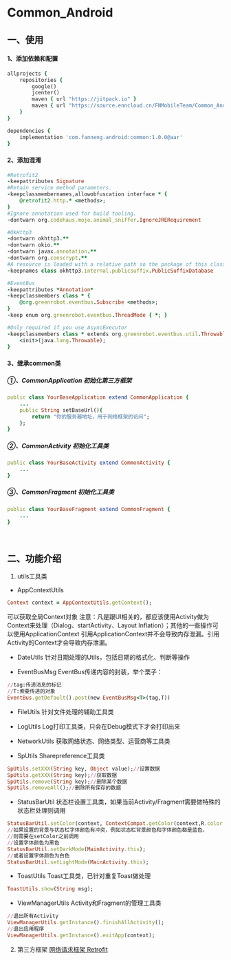 # Common_Android
## 一、使用
#### 1、添加依赖和配置
```ruby
allprojects {
    repositories {
        google()
        jcenter()
        maven { url "https://jitpack.io" }
        maven { url "https://source.enncloud.cn/FNMobileTeam/Common_Android/raw/master" }
    }
}
```
```ruby
dependencies {
    implementation 'com.fanneng.android:common:1.0.0@aar'
}
```

#### 2、添加混淆
```ruby
#Retrofit2
-keepattributes Signature
#Retain service method parameters.
-keepclassmembernames,allowobfuscation interface * {
    @retrofit2.http.* <methods>;
}
#Ignore annotation used for build tooling.
-dontwarn org.codehaus.mojo.animal_sniffer.IgnoreJRERequirement

#OkHttp3
-dontwarn okhttp3.**
-dontwarn okio.**
-dontwarn javax.annotation.**
-dontwarn org.conscrypt.**
#A resource is loaded with a relative path so the package of this class must be preserved.
-keepnames class okhttp3.internal.publicsuffix.PublicSuffixDatabase

#EventBus
-keepattributes *Annotation*
-keepclassmembers class * {
    @org.greenrobot.eventbus.Subscribe <methods>;
}
-keep enum org.greenrobot.eventbus.ThreadMode { *; }

#Only required if you use AsyncExecutor
-keepclassmembers class * extends org.greenrobot.eventbus.util.ThrowableFailureEvent {
    <init>(java.lang.Throwable);
}
```
#### 3、继承common类
##### ①、CommonApplication 初始化第三方框架
```ruby
public class YourBaseApplication extend CommonApplication {
    ...
    public String setBaseUrl(){
        return "你的服务器地址，用于网络框架的访问";
    };
}
```
##### ②、CommonActivity 初始化工具类
```ruby
public class YourBaseActivity extend CommonActivity {
    ...
}
```
##### ③、CommonFragment 初始化工具类
```ruby
public class YourBaseFragment extend CommonFragment {
    ...
}
```

</br>

## 二、功能介绍
1.  utils工具类

* AppContextUtils
```ruby
Context context = AppContextUtils.getContext();
```
可以获取全局Context对象
注意：凡是跟UI相关的，都应该使用Activity做为Context来处理（Dialog、startActivity、Layout Inflation）；其他的一些操作可以使用ApplicationContext
引用ApplicationContext并不会导致内存泄漏。引用Activity的Context才会导致内存泄漏。

*  DateUtils
针对日期处理的Utils，包括日期的格式化、判断等操作

*  EventBusMsg
EventBus传递内容的封装，举个栗子：
```ruby
//tag:传递消息的标记
//T:索要传递的对象
EventBus.getDefault().post(new EventBusMsg<T>(tag,T))
```
* FileUtils
针对文件处理的辅助工具类

* LogUtils
Log打印工具类，只会在Debug模式下才会打印出来

* NetworkUtils
获取网络状态、网络类型、运营商等工具类

* SpUtils
Sharepreference工具类
```ruby
SpUtils.setXXX(String key, Object value);//设置数据
SpUtils.getXXX(String key);//获取数据
SpUtils.remove(String key);//删除某个数据
SpUtils.removeAll();//删除所有保存的数据
```
* StatusBarUtil
状态栏设置工具类，如果当前Activity/Fragment需要做特殊的状态栏处理则调用
```ruby
StatusBarUtil.setColor(context, ContextCompat.getColor(context,R.color.xxxx));
//如果设置的背景与状态栏字体颜色有冲突，例如状态栏背景颜色和字体颜色都是蓝色，
//则需要在setColor之前调用
//设置字体颜色为黑色
StatusBarUtil.setDarkMode(MainActivity.this);
//或者设置字体颜色为白色
StatusBarUtil.setLightMode(MainActivity.this);
```
* ToastUtils
Toast工具类，已针对重复Toast做处理
```ruby
ToastUtils.show(String msg);
```

* ViewManagerUtils
Activity和Fragment的管理工具类
```ruby
//退出所有Activity
ViewManagerUtils.getInstance().finishAllActivity();
//退出应用程序
ViewManagerUtils.getInstance().exitApp(context);
```


2. 第三方框架
[网络请求框架 Retrofit](https://github.com/square/retrofit)